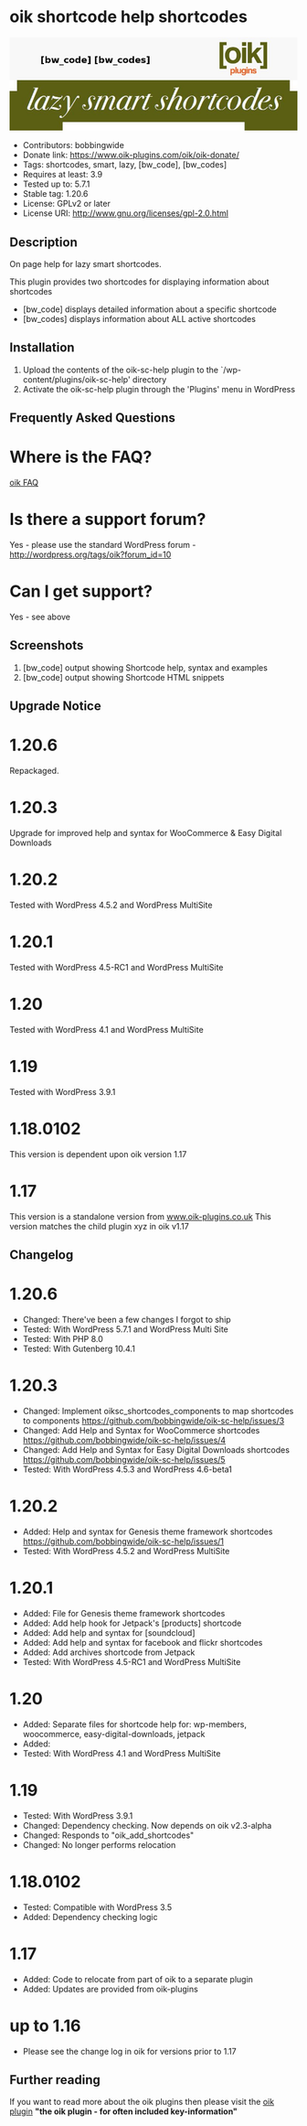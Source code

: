 # oik shortcode help shortcodes 
![banner](https://raw.githubusercontent.com/bobbingwide/oik-sc-help/master/assets/oik-sc-help-banner-772x250.jpg)
* Contributors: bobbingwide
* Donate link: https://www.oik-plugins.com/oik/oik-donate/
* Tags: shortcodes, smart, lazy, [bw_code], [bw_codes]
* Requires at least: 3.9
* Tested up to: 5.7.1
* Stable tag: 1.20.6
* License: GPLv2 or later
* License URI: http://www.gnu.org/licenses/gpl-2.0.html

## Description 
On page help for lazy smart shortcodes.

This plugin provides two shortcodes for displaying information about shortcodes
* [bw_code] displays detailed information about a specific shortcode
* [bw_codes] displays information about ALL active shortcodes

## Installation 
1. Upload the contents of the oik-sc-help plugin to the `/wp-content/plugins/oik-sc-help' directory
1. Activate the oik-sc-help plugin through the 'Plugins' menu in WordPress

## Frequently Asked Questions 
# Where is the FAQ? 
[oik FAQ](http://www.oik-plugins.com/oik/oik-faq)

# Is there a support forum? 
Yes - please use the standard WordPress forum - http://wordpress.org/tags/oik?forum_id=10

# Can I get support? 
Yes - see above

## Screenshots 
1. [bw_code] output showing Shortcode help, syntax and examples
2. [bw_code] output showing Shortcode HTML snippets

## Upgrade Notice 
# 1.20.6 
Repackaged.

# 1.20.3 
Upgrade for improved help and syntax for WooCommerce & Easy Digital Downloads

# 1.20.2 
Tested with WordPress 4.5.2 and WordPress MultiSite

# 1.20.1 
Tested with WordPress 4.5-RC1 and WordPress MultiSite

# 1.20 
Tested with WordPress 4.1 and WordPress MultiSite

# 1.19 
Tested with WordPress 3.9.1

# 1.18.0102 
This version is dependent upon oik version 1.17

# 1.17 
This version is a standalone version from www.oik-plugins.co.uk
This version matches the child plugin xyz in oik v1.17

## Changelog 
# 1.20.6 
* Changed: There've been a few changes I forgot to ship
* Tested: With WordPress 5.7.1 and WordPress Multi Site
* Tested: With PHP 8.0
* Tested: With Gutenberg 10.4.1

# 1.20.3 
* Changed: Implement oiksc_shortcodes_components to map shortcodes to components https://github.com/bobbingwide/oik-sc-help/issues/3
* Changed: Add Help and Syntax for WooCommerce shortcodes https://github.com/bobbingwide/oik-sc-help/issues/4
* Changed: Add Help and Syntax for Easy Digital Downloads shortcodes https://github.com/bobbingwide/oik-sc-help/issues/5
* Tested: With WordPress 4.5.3 and WordPress 4.6-beta1

# 1.20.2 
* Added: Help and syntax for Genesis theme framework shortcodes https://github.com/bobbingwide/oik-sc-help/issues/1
* Tested: With WordPress 4.5.2 and WordPress MultiSite

# 1.20.1 
* Added: File for Genesis theme framework shortcodes
* Added: Add help hook for Jetpack's [products] shortcode
* Added: Add help and syntax for [soundcloud]
* Added: Add help and syntax for facebook and flickr shortcodes
* Added: Add archives shortcode from Jetpack
* Tested: With WordPress 4.5-RC1 and WordPress MultiSite

# 1.20 
* Added: Separate files for shortcode help for: wp-members, woocommerce, easy-digital-downloads, jetpack
* Added:
* Tested: With WordPress 4.1 and WordPress MultiSite

# 1.19 
* Tested: With WordPress 3.9.1
* Changed: Dependency checking. Now depends on oik v2.3-alpha
* Changed: Responds to "oik_add_shortcodes"
* Changed: No longer performs relocation

# 1.18.0102 
* Tested: Compatible with WordPress 3.5
* Added: Dependency checking logic

# 1.17 
* Added: Code to relocate from part of oik to a separate plugin
* Added: Updates are provided from oik-plugins

# up to 1.16 
* Please see the change log in oik for versions prior to 1.17

## Further reading 
If you want to read more about the oik plugins then please visit the
[oik plugin](https://www.oik-plugins.com/oik)
**"the oik plugin - for often included key-information"**

